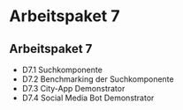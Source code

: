 # Arbeitspaket 7

## Arbeitspaket 7

- D7.1 Suchkomponente
- D7.2 Benchmarking der Suchkomponente
- D7.3 City-App Demonstrator
- D7.4 Social Media Bot Demonstrator

